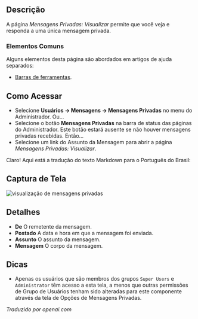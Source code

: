<!-- Filename: Help4.x:Private_Messages:_Read  / Display title: Mensagens Privadas: Visualizar -->

## Descrição

A página *Mensagens Privadas: Visualizar* permite que você veja e responda a uma única mensagem privada.

### Elementos Comuns

Alguns elementos desta página são abordados em artigos de ajuda separados:

* [Barras de ferramentas](jdocmanual?article=help/common-elements/toolbars).

## Como Acessar

- Selecione **Usuários → Mensagens → Mensagens Privadas** no menu do Administrador. Ou...
- Selecione o botão **Mensagens Privadas** na barra de status das páginas do Administrador. Este botão estará ausente se não houver mensagens privadas recebidas. Então...
- Selecione um link do Assunto da Mensagem para abrir a página *Mensagens Privadas: Visualizar*.

Claro! Aqui está a tradução do texto Markdown para o Português do Brasil:

## Captura de Tela

![visualização de mensagens privadas](../../../ptbr/images/private-messages/private-messages-view.png)

## Detalhes

- **De** O remetente da mensagem.
- **Postado** A data e hora em que a mensagem foi enviada.
- **Assunto** O assunto da mensagem.
- **Mensagem** O corpo da mensagem.

## Dicas

- Apenas os usuários que são membros dos grupos `Super Users` e `Administrator` 
  têm acesso a esta tela, a menos que outras permissões de Grupo de Usuários 
  tenham sido alteradas para este componente através da tela de Opções de Mensagens Privadas.

*Traduzido por openai.com*

